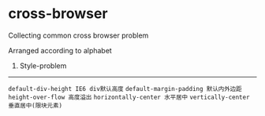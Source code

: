 cross-browser
============

Collecting common cross browser problem


Arranged according to alphabet
1. Style-problem
--------------------------------
`default-div-height IE6 div默认高度`
`default-margin-padding 默认内外边距`
`height-over-flow 高度溢出`
`horizontally-center 水平居中`
`vertically-center 垂直居中(限块元素)`